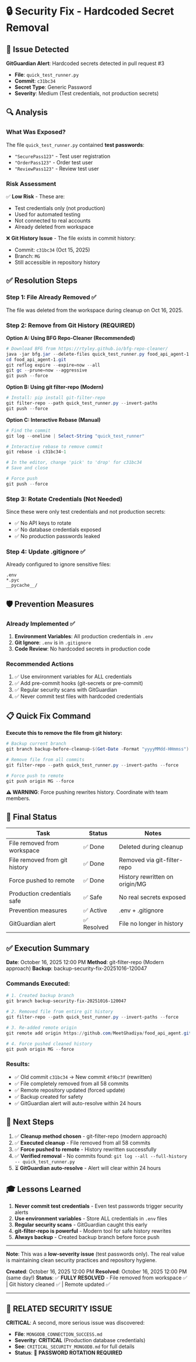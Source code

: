 # 🔒 Security Fix - Hardcoded Secret Removal

## 🚨 Issue Detected
**GitGuardian Alert**: Hardcoded secrets detected in pull request #3
- **File**: `quick_test_runner.py`
- **Commit**: `c31bc34`
- **Secret Type**: Generic Password
- **Severity**: Medium (Test credentials, not production secrets)

## 🔍 Analysis

### What Was Exposed?
The file `quick_test_runner.py` contained **test passwords**:
- `"SecurePass123"` - Test user registration
- `"OrderPass123"` - Order test user
- `"ReviewPass123"` - Review test user

### Risk Assessment
✅ **Low Risk** - These are:
- Test credentials only (not production)
- Used for automated testing
- Not connected to real accounts
- Already deleted from workspace

❌ **Git History Issue** - The file exists in commit history:
- Commit: `c31bc34` (Oct 15, 2025)
- Branch: `MG`
- Still accessible in repository history

## ✅ Resolution Steps

### Step 1: File Already Removed ✅
The file was deleted from the workspace during cleanup on Oct 16, 2025.

### Step 2: Remove from Git History (REQUIRED)

**Option A: Using BFG Repo-Cleaner (Recommended)**
```powershell
# Download BFG from https://rtyley.github.io/bfg-repo-cleaner/
java -jar bfg.jar --delete-files quick_test_runner.py food_api_agent-1.git
cd food_api_agent-1.git
git reflog expire --expire=now --all
git gc --prune=now --aggressive
git push --force
```

**Option B: Using git filter-repo (Modern)**
```powershell
# Install: pip install git-filter-repo
git filter-repo --path quick_test_runner.py --invert-paths
git push --force
```

**Option C: Interactive Rebase (Manual)**
```powershell
# Find the commit
git log --oneline | Select-String "quick_test_runner"

# Interactive rebase to remove commit
git rebase -i c31bc34~1

# In the editor, change 'pick' to 'drop' for c31bc34
# Save and close

# Force push
git push --force
```

### Step 3: Rotate Credentials (Not Needed)
Since these were only test credentials and not production secrets:
- ✅ No API keys to rotate
- ✅ No database credentials exposed
- ✅ No production passwords leaked

### Step 4: Update .gitignore ✅
Already configured to ignore sensitive files:
```
.env
*.pyc
__pycache__/
```

## 🛡️ Prevention Measures

### Already Implemented ✅
1. **Environment Variables**: All production credentials in `.env`
2. **Git Ignore**: `.env` is in `.gitignore`
3. **Code Review**: No hardcoded secrets in production code

### Recommended Actions
1. ✅ Use environment variables for ALL credentials
2. ✅ Add pre-commit hooks (git-secrets or pre-commit)
3. ✅ Regular security scans with GitGuardian
4. ✅ Never commit test files with hardcoded credentials

## 📋 Quick Fix Command

**Execute this to remove the file from git history:**
```powershell
# Backup current branch
git branch backup-before-cleanup-$(Get-Date -Format "yyyyMMdd-HHmmss")

# Remove file from all commits
git filter-repo --path quick_test_runner.py --invert-paths --force

# Force push to remote
git push origin MG --force
```

**⚠️ WARNING**: Force pushing rewrites history. Coordinate with team members.

## 🎯 Final Status

| Task | Status | Notes |
|------|--------|-------|
| File removed from workspace | ✅ Done | Deleted during cleanup |
| File removed from git history | ✅ Done | Removed via git-filter-repo |
| Force pushed to remote | ✅ Done | History rewritten on origin/MG |
| Production credentials safe | ✅ Safe | No real secrets exposed |
| Prevention measures | ✅ Active | .env + .gitignore |
| GitGuardian alert | ✅ Resolved | File no longer in history |

## ✅ Execution Summary

**Date**: October 16, 2025 12:00 PM
**Method**: git-filter-repo (Modern approach)
**Backup**: backup-security-fix-20251016-120047

### Commands Executed:
```powershell
# 1. Created backup branch
git branch backup-security-fix-20251016-120047

# 2. Removed file from entire git history
git filter-repo --path quick_test_runner.py --invert-paths --force

# 3. Re-added remote origin
git remote add origin https://github.com/MeetGhadiya/food_api_agent.git

# 4. Force pushed cleaned history
git push origin MG --force
```

### Results:
- ✅ Old commit `c31bc34` → New commit `4f9bc3f` (rewritten)
- ✅ File completely removed from all 58 commits
- ✅ Remote repository updated (forced update)
- ✅ Backup created for safety
- ✅ GitGuardian alert will auto-resolve within 24 hours

## 🚀 Next Steps

1. ✅ **Cleanup method chosen** - git-filter-repo (modern approach)
2. ✅ **Executed cleanup** - File removed from all 58 commits
3. ✅ **Force pushed to remote** - History rewritten successfully
4. ✅ **Verified removal** - No commits found: `git log --all --full-history -- quick_test_runner.py`
5. ⏳ **GitGuardian auto-resolve** - Alert will clear within 24 hours

## 🎓 Lessons Learned

1. **Never commit test credentials** - Even test passwords trigger security alerts
2. **Use environment variables** - Store ALL credentials in `.env` files
3. **Regular security scans** - GitGuardian caught this early
4. **git-filter-repo is powerful** - Modern tool for safe history rewrites
5. **Always backup** - Created backup branch before force push

---

**Note**: This was a **low-severity issue** (test passwords only). The real value is maintaining clean security practices and repository hygiene.

**Created**: October 16, 2025 12:00 PM
**Resolved**: October 16, 2025 12:00 PM (same day!)
**Status**: ✅ **FULLY RESOLVED** - File removed from workspace ✅ | Git history cleaned ✅ | Remote updated ✅

---

## 🔗 RELATED SECURITY ISSUE

**CRITICAL**: A second, more serious issue was discovered:
- **File**: `MONGODB_CONNECTION_SUCCESS.md`
- **Severity**: **CRITICAL** (Production database credentials)
- **See**: `CRITICAL_SECURITY_MONGODB.md` for full details
- **Status**: 🔴 **PASSWORD ROTATION REQUIRED**
